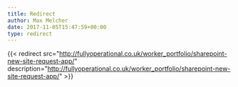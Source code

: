 ```yaml
---
title: Redirect
author: Max Melcher
date: 2017-11-05T15:47:59+00:00
type: redirect
---
```

{{< redirect src="http://fullyoperational.co.uk/worker_portfolio/sharepoint-new-site-request-app/" description="http://fullyoperational.co.uk/worker_portfolio/sharepoint-new-site-request-app/" >}}
